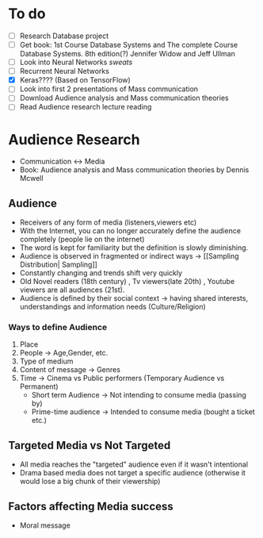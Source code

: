 # To do
- [ ]  Research Database project
- [ ] Get book: 1st Course Database Systems and The complete Course Database Systems. 8th edition(?) Jennifer Widow and Jeff Ullman
- [ ] Look into Neural Networks *sweats*
- [ ] Recurrent Neural Networks 
- [x] Keras???? (Based on TensorFlow)
- [ ] Look into first 2 presentations of Mass communication 
- [ ] Download Audience analysis and Mass communication theories
- [ ] Read Audience research lecture reading
# Audience Research

- Communication <-> Media
- Book: Audience analysis and Mass communication theories by Dennis Mcwell
## Audience
- Receivers of any form of media (listeners,viewers etc)
- With the Internet, you can no longer accurately define the audience completely
  (people lie on the internet)
- The word is kept for familiarity but the definition is slowly diminishing.
- Audience is observed in fragmented or indirect ways -> [[Sampling Distribution| Sampling]]
- Constantly changing and trends shift very quickly
- Old Novel readers (18th century) , Tv viewers(late 20th) , Youtube viewers are all audiences (21st).
- Audience is defined by their social context -> having shared interests, understandings and information needs (Culture/Religion)

### Ways to define Audience
1. Place
2. People -> Age,Gender, etc.
3. Type of medium 
4. Content of message -> Genres
5. Time -> Cinema vs Public performers (Temporary Audience vs Permanent)
   - Short term Audience -> Not intending to consume media (passing by)
   - Prime-time audience -> Intended to consume media (bought a ticket etc.)

## Targeted Media vs Not Targeted
- All media reaches the "targeted" audience even if it wasn't intentional
- Drama based media does not target a specific audience (otherwise it would lose a big chunk of their viewership)

## Factors affecting Media success
- Moral message
